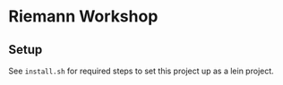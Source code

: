 Riemann Workshop
================

Setup
-----
See `install.sh` for required steps to set this project up as a lein project.
